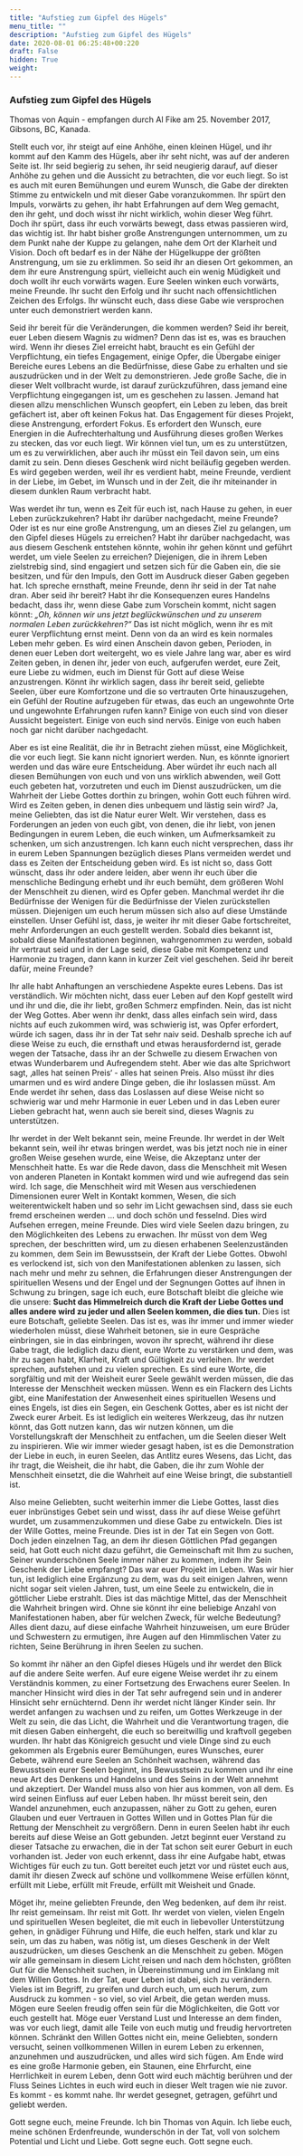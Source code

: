 ```yaml
---
title: "Aufstieg zum Gipfel des Hügels"
menu_title: ""
description: "Aufstieg zum Gipfel des Hügels"
date: 2020-08-01 06:25:48+00:220
draft: False
hidden: True
weight:
---
```

### Aufstieg zum Gipfel des Hügels

Thomas von Aquin - empfangen durch Al Fike am 25. November 2017, Gibsons, BC, Kanada.

Stellt euch vor, ihr steigt auf eine Anhöhe, einen kleinen Hügel, und ihr kommt auf den Kamm des Hügels, aber ihr seht nicht, was auf der anderen Seite ist. Ihr seid begierig zu sehen, ihr seid neugierig darauf, auf dieser Anhöhe zu gehen und die Aussicht zu betrachten, die vor euch liegt. So ist es auch mit euren Bemühungen und eurem Wunsch, die Gabe der direkten Stimme zu entwickeln und mit dieser Gabe voranzukommen. Ihr spürt den Impuls, vorwärts zu gehen, ihr habt Erfahrungen auf dem Weg gemacht, den ihr geht, und doch wisst ihr nicht wirklich, wohin dieser Weg führt. Doch ihr spürt, dass ihr euch vorwärts bewegt, dass etwas passieren wird, das wichtig ist. Ihr habt bisher große Anstrengungen unternommen, um zu dem Punkt nahe der Kuppe zu gelangen, nahe dem Ort der Klarheit und Vision. Doch oft bedarf es in der Nähe der Hügelkuppe der größten Anstrengung, um sie zu erklimmen. So seid ihr an diesen Ort gekommen, an dem ihr eure Anstrengung spürt, vielleicht auch ein wenig Müdigkeit und doch wollt ihr euch vorwärts wagen. Eure Seelen winken euch vorwärts, meine Freunde. Ihr sucht den Erfolg und ihr sucht nach offensichtlichen Zeichen des Erfolgs. Ihr wünscht euch, dass diese Gabe wie versprochen unter euch demonstriert werden kann.

Seid ihr bereit für die Veränderungen, die kommen werden? Seid ihr bereit, euer Leben diesem Wagnis zu widmen? Denn das ist es, was es brauchen wird. Wenn ihr dieses Ziel erreicht habt, braucht es ein Gefühl der Verpflichtung, ein tiefes Engagement, einige Opfer, die Übergabe einiger Bereiche eures Lebens an die Bedürfnisse, diese Gabe zu erhalten und sie auszudrücken und in der Welt zu demonstrieren. Jede große Sache, die in dieser Welt vollbracht wurde, ist darauf zurückzuführen, dass jemand eine Verpflichtung eingegangen ist, um es geschehen zu lassen. Jemand hat diesen allzu menschlichen Wunsch geopfert, ein Leben zu leben, das breit gefächert ist, aber oft keinen Fokus hat. Das Engagement für dieses Projekt, diese Anstrengung, erfordert Fokus. Es erfordert den Wunsch, eure Energien in die Aufrechterhaltung und Ausführung dieses großen Werkes zu stecken, das vor euch liegt. Wir können viel tun, um es zu unterstützen, um es zu verwirklichen, aber auch ihr müsst ein Teil davon sein, um eins damit zu sein. Denn dieses Geschenk wird nicht beiläufig gegeben werden. Es wird gegeben werden, weil ihr es verdient habt, meine Freunde, verdient in der Liebe, im Gebet, im Wunsch und in der Zeit, die ihr miteinander in diesem dunklen Raum verbracht habt.

Was werdet ihr tun, wenn es Zeit für euch ist, nach Hause zu gehen, in euer Leben zurückzukehren? Habt ihr darüber nachgedacht, meine Freunde? Oder ist es nur eine große Anstrengung, um an dieses Ziel zu gelangen, um den Gipfel dieses Hügels zu erreichen? Habt ihr darüber nachgedacht, was aus diesem Geschenk entstehen könnte, wohin ihr gehen könnt und geführt werdet, um viele Seelen zu erreichen? Diejenigen, die in ihrem Leben zielstrebig sind, sind engagiert und setzen sich für die Gaben ein, die sie besitzen, und für den Impuls, den Gott im Ausdruck dieser Gaben gegeben hat. Ich spreche ernsthaft, meine Freunde, denn ihr seid in der Tat nahe dran. Aber seid ihr bereit? Habt ihr die Konsequenzen eures Handelns bedacht, dass ihr, wenn diese Gabe zum Vorschein kommt, nicht sagen könnt: *„Oh, können wir uns jetzt beglückwünschen und zu unserem normalen Leben zurückkehren?“* Das ist nicht möglich, wenn ihr es mit eurer Verpflichtung ernst meint. Denn von da an wird es kein normales Leben mehr geben. Es wird einen Anschein davon geben, Perioden, in denen euer Leben dort weitergeht, wo es viele Jahre lang war, aber es wird Zeiten geben, in denen ihr, jeder von euch, aufgerufen werdet, eure Zeit, eure Liebe zu widmen, euch im Dienst für Gott auf diese Weise anzustrengen. Könnt ihr wirklich sagen, dass ihr bereit seid, geliebte Seelen, über eure Komfortzone und die so vertrauten Orte hinauszugehen, ein Gefühl der Routine aufzugeben für etwas, das euch an ungewohnte Orte und ungewohnte Erfahrungen rufen kann? Einige von euch sind von dieser Aussicht begeistert. Einige von euch sind nervös. Einige von euch haben noch gar nicht darüber nachgedacht.

Aber es ist eine Realität, die ihr in Betracht ziehen müsst, eine Möglichkeit, die vor euch liegt. Sie kann nicht ignoriert werden. Nun, es könnte ignoriert werden und das wäre eure Entscheidung. Aber würdet ihr euch nach all diesen Bemühungen von euch und von uns wirklich abwenden, weil Gott euch gebeten hat, vorzutreten und euch im Dienst auszudrücken, um die Wahrheit der Liebe Gottes dorthin zu bringen, wohin Gott euch führen wird. Wird es Zeiten geben, in denen dies unbequem und lästig sein wird? Ja, meine Geliebten, das ist die Natur eurer Welt. Wir verstehen, dass es Forderungen an jeden von euch gibt, von denen, die ihr liebt, von jenen Bedingungen in eurem Leben, die euch winken, um Aufmerksamkeit zu schenken, um sich anzustrengen. Ich kann euch nicht versprechen, dass ihr in eurem Leben Spannungen bezüglich dieses Plans vermeiden werdet und dass es Zeiten der Entscheidung geben wird. Es ist nicht so, dass Gott wünscht, dass ihr oder andere leiden, aber wenn ihr euch über die menschliche Bedingung erhebt und ihr euch bemüht, dem größeren Wohl der Menschheit zu dienen, wird es Opfer geben. Manchmal werdet ihr die Bedürfnisse der Wenigen für die Bedürfnisse der Vielen zurückstellen müssen. Diejenigen um euch herum müssen sich also auf diese Umstände einstellen. Unser Gefühl ist, dass, je weiter ihr mit dieser Gabe fortschreitet, mehr Anforderungen an euch gestellt werden. Sobald dies bekannt ist, sobald diese Manifestationen beginnen, wahrgenommen zu werden, sobald ihr vertraut seid und in der Lage seid, diese Gabe mit Kompetenz und Harmonie zu tragen, dann kann in kurzer Zeit viel geschehen. Seid ihr bereit dafür, meine Freunde?

Ihr alle habt Anhaftungen an verschiedene Aspekte eures Lebens. Das ist verständlich. Wir möchten nicht, dass euer Leben auf den Kopf gestellt wird und ihr und die, die ihr liebt, großen Schmerz empfinden. Nein, das ist nicht der Weg Gottes. Aber wenn ihr denkt, dass alles einfach sein wird, dass nichts auf euch zukommen wird, was schwierig ist, was Opfer erfordert, würde ich sagen, dass ihr in der Tat sehr naiv seid. Deshalb spreche ich auf diese Weise zu euch, die ernsthaft und etwas herausfordernd ist, gerade wegen der Tatsache, dass ihr an der Schwelle zu diesem Erwachen von etwas Wunderbarem und Aufregendem steht. Aber wie das alte Sprichwort sagt, ‚alles hat seinen Preis‘ - alles hat seinen Preis. Also müsst ihr dies umarmen und es wird andere Dinge geben, die ihr loslassen müsst. Am Ende werdet ihr sehen, dass das Loslassen auf diese Weise nicht so schwierig war und mehr Harmonie in euer Leben und in das Leben eurer Lieben gebracht hat, wenn auch sie bereit sind, dieses Wagnis zu unterstützen.

Ihr werdet in der Welt bekannt sein, meine Freunde. Ihr werdet in der Welt bekannt sein, weil ihr etwas bringen werdet, was bis jetzt noch nie in einer großen Weise gesehen wurde, eine Weise, die Akzeptanz unter der Menschheit hatte. Es war die Rede davon, dass die Menschheit mit Wesen von anderen Planeten in Kontakt kommen wird und wie aufregend das sein wird. Ich sage, die Menschheit wird mit Wesen aus verschiedenen Dimensionen eurer Welt in Kontakt kommen, Wesen, die sich weiterentwickelt haben und so sehr im Licht gewachsen sind, dass sie euch fremd erscheinen werden ... und doch schön und fesselnd. Dies wird Aufsehen erregen, meine Freunde. Dies wird viele Seelen dazu bringen, zu den Möglichkeiten des Lebens zu erwachen. Ihr müsst von dem Weg sprechen, der beschritten wird, um zu diesen erhabenen Seelenzuständen zu kommen, dem Sein im Bewusstsein, der Kraft der Liebe Gottes. Obwohl es verlockend ist, sich von den Manifestationen ablenken zu lassen, sich nach mehr und mehr zu sehnen, die Erfahrungen dieser Anstrengungen der spirituellen Wesens und der Engel und der Segnungen Gottes auf ihnen in Schwung zu bringen, sage ich euch, eure Botschaft bleibt die gleiche wie die unsere: **Sucht das Himmelreich durch die Kraft der Liebe Gottes und alles andere wird zu jeder und allen Seelen kommen, die dies tun.** Dies ist eure Botschaft, geliebte Seelen. Das ist es, was ihr immer und immer wieder wiederholen müsst, diese Wahrheit betonen, sie in eure Gespräche einbringen, sie in das einbringen, wovon ihr sprecht, während ihr diese Gabe tragt, die lediglich dazu dient, eure Worte zu verstärken und dem, was ihr zu sagen habt, Klarheit, Kraft und Gültigkeit zu verleihen. Ihr werdet sprechen, aufstehen und zu vielen sprechen. Es sind eure Worte, die sorgfältig und mit der Weisheit eurer Seele gewählt werden müssen, die das Interesse der Menschheit wecken müssen. Wenn es ein Flackern des Lichts gibt, eine Manifestation der Anwesenheit eines spirituellen Wesens und eines Engels, ist dies ein Segen, ein Geschenk Gottes, aber es ist nicht der Zweck eurer Arbeit. Es ist lediglich ein weiteres Werkzeug, das ihr nutzen könnt, das Gott nutzen kann, das wir nutzen können, um die Vorstellungskraft der Menschheit zu entfachen, um die Seelen dieser Welt zu inspirieren. Wie wir immer wieder gesagt haben, ist es die Demonstration der Liebe in euch, in euren Seelen, das Antlitz eures Wesens, das Licht, das ihr tragt, die Weisheit, die ihr habt, die Gaben, die ihr zum Wohle der Menschheit einsetzt, die die Wahrheit auf eine Weise bringt, die substantiell ist.

Also meine Geliebten, sucht weiterhin immer die Liebe Gottes, lasst dies euer inbrünstiges Gebet sein und wisst, dass ihr auf diese Weise geführt wurdet, um zusammenzukommen und diese Gabe zu entwickeln. Dies ist der Wille Gottes, meine Freunde. Dies ist in der Tat ein Segen von Gott. Doch jeden einzelnen Tag, an dem ihr diesen Göttlichen Pfad gegangen seid, hat Gott euch nicht dazu geführt, die Gemeinschaft mit Ihm zu suchen, Seiner wunderschönen Seele immer näher zu kommen, indem ihr Sein Geschenk der Liebe empfangt? Das war euer Projekt im Leben. Was wir hier tun, ist lediglich eine Ergänzung zu dem, was du seit einigen Jahren, wenn nicht sogar seit vielen Jahren, tust, um eine Seele zu entwickeln, die in göttlicher Liebe erstrahlt. Dies ist das mächtige Mittel, das der Menschheit die Wahrheit bringen wird. Ohne sie könnt ihr eine beliebige Anzahl von Manifestationen haben, aber für welchen Zweck, für welche Bedeutung? Alles dient dazu, auf diese einfache Wahrheit hinzuweisen, um eure Brüder und Schwestern zu ermutigen, ihre Augen auf den Himmlischen Vater zu richten, Seine Berührung in ihren Seelen zu suchen.

So kommt ihr näher an den Gipfel dieses Hügels und ihr werdet den Blick auf die andere Seite werfen. Auf eure eigene Weise werdet ihr zu einem Verständnis kommen, zu einer Fortsetzung des Erwachens eurer Seelen. In mancher Hinsicht wird dies in der Tat sehr aufregend sein und in anderer Hinsicht sehr ernüchternd. Denn ihr werdet nicht länger Kinder sein. Ihr werdet anfangen zu wachsen und zu reifen, um Gottes Werkzeuge in der Welt zu sein, die das Licht, die Wahrheit und die Verantwortung tragen, die mit diesen Gaben einhergeht, die euch so bereitwillig und kraftvoll gegeben wurden. Ihr habt das Königreich gesucht und viele Dinge sind zu euch gekommen als Ergebnis eurer Bemühungen, eures Wunsches, eurer Gebete, während eure Seelen an Schönheit wachsen, während das Bewusstsein eurer Seelen beginnt, ins Bewusstsein zu kommen und ihr eine neue Art des Denkens und Handelns und des Seins in der Welt annehmt und akzeptiert. Der Wandel muss also von hier aus kommen, von all dem. Es wird seinen Einfluss auf euer Leben haben. Ihr müsst bereit sein, den Wandel anzunehmen, euch anzupassen, näher zu Gott zu gehen, euren Glauben und euer Vertrauen in Gottes Willen und in Gottes Plan für die Rettung der Menschheit zu vergrößern. Denn in euren Seelen habt ihr euch bereits auf diese Weise an Gott gebunden. Jetzt beginnt euer Verstand zu dieser Tatsache zu erwachen, die in der Tat schon seit eurer Geburt in euch vorhanden ist. Jeder von euch erkennt, dass ihr eine Aufgabe habt, etwas Wichtiges für euch zu tun. Gott bereitet euch jetzt vor und rüstet euch aus, damit ihr diesen Zweck auf schöne und vollkommene Weise erfüllen könnt, erfüllt mit Liebe, erfüllt mit Freude, erfüllt mit Weisheit und Gnade.

Möget ihr, meine geliebten Freunde, den Weg bedenken, auf dem ihr reist. Ihr reist gemeinsam. Ihr reist mit Gott. Ihr werdet von vielen, vielen Engeln und spirituellen Wesen begleitet, die mit euch in liebevoller Unterstützung gehen, in gnädiger Führung und Hilfe, die euch helfen, stark und klar zu sein, um das zu haben, was nötig ist, um dieses Geschenk in der Welt auszudrücken, um dieses Geschenk an die Menschheit zu geben. Mögen wir alle gemeinsam in diesem Licht reisen und nach dem höchsten, größten Gut für die Menschheit suchen, in Übereinstimmung und im Einklang mit dem Willen Gottes. In der Tat, euer Leben ist dabei, sich zu verändern. Vieles ist im Begriff, zu greifen und durch euch, um euch herum, zum Ausdruck zu kommen - so viel, so viel Arbeit, die getan werden muss. Mögen eure Seelen freudig offen sein für die Möglichkeiten, die Gott vor euch gestellt hat. Möge euer Verstand Lust und Interesse an dem finden, was vor euch liegt, damit alle Teile von euch mutig und freudig hervortreten können. Schränkt den Willen Gottes nicht ein, meine Geliebten, sondern versucht, seinen vollkommenen Willen in eurem Leben zu erkennen, anzunehmen und auszudrücken, und alles wird sich fügen. Am Ende wird es eine große Harmonie geben, ein Staunen, eine Ehrfurcht, eine Herrlichkeit in eurem Leben, denn Gott wird euch mächtig berühren und der Fluss Seines Lichtes in euch wird euch in dieser Welt tragen wie nie zuvor. Es kommt - es kommt nahe. Ihr werdet gesegnet, getragen, geführt und geliebt werden.

Gott segne euch, meine Freunde. Ich bin Thomas von Aquin. Ich liebe euch, meine schönen Erdenfreunde, wunderschön in der Tat, voll von solchem Potential und Licht und Liebe. Gott segne euch. Gott segne euch.
